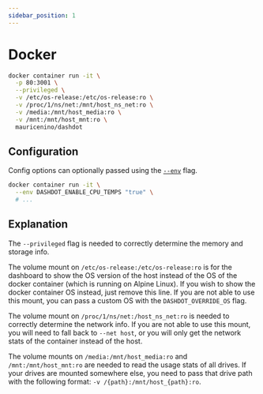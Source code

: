 ```yaml
---
sidebar_position: 1
---
```


# Docker

```bash
docker container run -it \
  -p 80:3001 \
  --privileged \
  -v /etc/os-release:/etc/os-release:ro \
  -v /proc/1/ns/net:/mnt/host_ns_net:ro \
  -v /media:/mnt/host_media:ro \
  -v /mnt:/mnt/host_mnt:ro \
  mauricenino/dashdot
```

## Configuration

Config options can optionally passed using the
[`--env`](https://docs.docker.com/engine/reference/commandline/run/#set-environment-variables--e---env---env-file)
flag.

```bash
docker container run -it \
  --env DASHDOT_ENABLE_CPU_TEMPS "true" \
  # ...
```

## Explanation

The `--privileged` flag is needed to correctly determine the memory and storage info.

The volume mount on `/etc/os-release:/etc/os-release:ro` is for the
dashboard to show the OS version of the host instead of the OS of the docker
container (which is running on Alpine Linux). If you wish to show the docker
container OS instead, just remove this line. If you are not able to use this
mount, you can pass a custom OS with the `DASHDOT_OVERRIDE_OS` flag.

The volume mount on `/proc/1/ns/net:/host_ns_net:ro` is needed to
correctly determine the network info. If you are not able to use this mount,
you will need to fall back to `--net host`, or you will only get the network
stats of the container instead of the host.

The volume mounts on `/media:/mnt/host_media:ro` and `/mnt:/mnt/host_mnt:ro`
are needed to read the usage stats of all drives. If your drives are mounted somewhere
else, you need to pass that drive path with the following format: `-v /{path}:/mnt/host_{path}:ro`.
